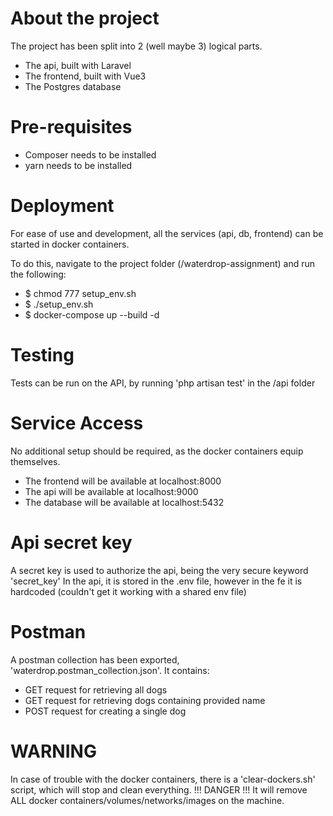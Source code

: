 # About the project

The project has been split into 2 (well maybe 3) logical parts.

- The api, built with Laravel
- The frontend, built with Vue3
- The Postgres database

# Pre-requisites

- Composer needs to be installed
- yarn needs to be installed

# Deployment

For ease of use and development, all the services (api, db, frontend) can be started in docker containers.

To do this, navigate to the project folder (/waterdrop-assignment) and run the following:

- $ chmod 777 setup_env.sh
- $ ./setup_env.sh
- $ docker-compose up --build -d

# Testing

Tests can be run on the API, by running 'php artisan test' in the /api folder

# Service Access
No additional setup should be required, as the docker containers equip themselves.

- The frontend will be available at localhost:8000
- The api will be available at localhost:9000
- The database will be available at localhost:5432

# Api secret key

A secret key is used to authorize the api, being the very secure keyword 'secret_key'
In the api, it is stored in the .env file, however in the fe it is hardcoded (couldn't get it working with a shared env file)

# Postman

A postman collection has been exported, 'waterdrop.postman_collection.json'.
It contains:

- GET request for retrieving all dogs
- GET request for retrieving dogs containing provided name
- POST request for creating a single dog

# WARNING

In case of trouble with the docker containers, there is a 'clear-dockers.sh' script, which will stop and clean everything.
!!! DANGER !!! It will remove ALL docker containers/volumes/networks/images on the machine.
